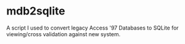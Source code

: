 # mdb2sqlite
A script I used to convert legacy Access '97 Databases to SQLite for viewing/cross validation against new system.
